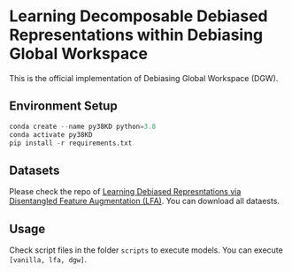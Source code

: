 # Learning Decomposable Debiased Representations within Debiasing Global Workspace

This is the official implementation of Debiasing Global Workspace (DGW).

## Environment Setup
```python
conda create --name py38KD python=3.8
conda activate py38KD
pip install -r requirements.txt
```

## Datasets
Please check the repo of [Learning Debiased Represntations via Disentangled Feature Augmentation (LFA)](https://github.com/kakaoenterprise/Learning-Debiased-Disentangled).
You can download all dataests.

## Usage

Check script files in the folder ```scripts``` to execute models.
You can execute ```[vanilla, lfa, dgw]```.
